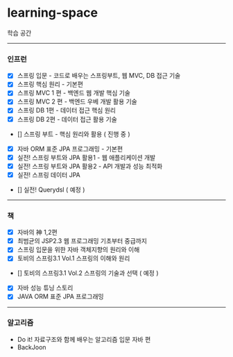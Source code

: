 # learning-space
학습 공간

---

### 인프런
- [x] 스프링 입문 - 코드로 배우는 스프링부트, 웹 MVC, DB 접근 기술
- [x] 스프링 핵심 원리 - 기본편
- [x] 스프링 MVC 1 편 - 백엔드 웹 개발 핵심 기술
- [x] 스프링 MVC 2 편 - 백엔드 우베 개발 활용 기술
- [x] 스프링 DB 1편 - 데이터 접근 핵심 원리
- [x] 스프링 DB 2편 - 데이터 접근 활용 기술
- [] 스프링 부트 - 핵심 원리와 활용 ( 진행 중 )

- [x] 자바 ORM 표준 JPA 프로그래밍 - 기본편
- [x] 실전! 스프링 부트와 JPA 활용1 - 웹 애플리케이션 개발
- [x] 실전! 스프링 부트와 JPA 활용2 - API 개발과 성능 최적화
- [x] 실전! 스프링 데이터 JPA
- [] 실전! Querydsl ( 예정 )

---

### 책
- [x] 자바의 神 1,2편
- [x] 최범균의 JSP2.3 웹 프로그래밍 기초부터 중급까지
- [x] 스프링 입문을 위한 자바 객체지향의 원리와 이해
- [x] 토비의 스프링3.1 Vol.1 스프링의 이해와 원리
- [] 토비의 스프링3.1 Vol.2 스프링의 기술과 선택 ( 예정 )
- [x] 자바 성능 튜닝 스토리
- [x] JAVA ORM 표준 JPA 프로그래밍

---

### 알고리즘
- Do it! 자료구조와 함께 배우는 알고리즘 입문 자바 편
- BackJoon
